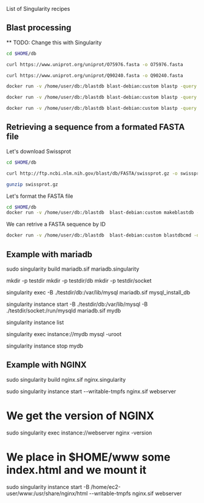 List of Singularity recipes

## Blast processing

** TODO: Change this with Singularity

```bash
cd $HOME/db

curl https://www.uniprot.org/uniprot/O75976.fasta -o O75976.fasta

curl https://www.uniprot.org/uniprot/Q90240.fasta -o Q90240.fasta

docker run -v /home/user/db:/blastdb blast-debian:custom blastp -query /blastdb/O75976.fasta -subject /blastdb/Q90240.fasta

docker run -v /home/user/db:/blastdb blast-debian:custom blastp -query /blastdb/O75976.fasta -subject /blastdb/Q90240.fasta > out.blast

docker run -v /home/user/db:/blastdb blast-debian:custom blastp -query /blastdb/O75976.fasta -subject /blastdb/Q90240.fasta -out /blastdb/output.blast
```

## Retrieving a sequence from a formated FASTA file

Let's download Swissprot

```bash
cd $HOME/db

curl http://ftp.ncbi.nlm.nih.gov/blast/db/FASTA/swissprot.gz -o swissprot.gz

gunzip swissprot.gz
```

Let's format the FASTA file

```bash
cd $HOME/db
docker run -v /home/user/db:/blastdb  blast-debian:custom makeblastdb -dbtype prot -parse_seqids -in /blastdb/swissprot
```

We can retrive a FASTA sequence by ID

```bash
docker run -v /home/user/db:/blastdb  blast-debian:custom blastdbcmd -dbtype prot -db swissprot -entry O75976
```

## Example with mariadb

sudo singularity build mariadb.sif mariadb.singularity

mkdir -p testdir
mkdir -p testdir/db
mkdir -p testdir/socket

singularity exec -B ./testdir/db:/var/lib/mysql mariadb.sif mysql_install_db

singularity instance start -B ./testdir/db:/var/lib/mysql -B ./testdir/socket:/run/mysqld mariadb.sif mydb

singularity instance list

singularity exec instance://mydb mysql -uroot

singularity instance stop mydb

## Example with NGINX

sudo singularity build nginx.sif nginx.singularity

sudo singularity instance start --writable-tmpfs nginx.sif webserver

# We get the version of NGINX
sudo singularity exec instance://webserver nginx -version

# We place in $HOME/www some index.html and we mount it
sudo singularity instance start -B /home/ec2-user/www:/usr/share/nginx/html --writable-tmpfs nginx.sif webserver
